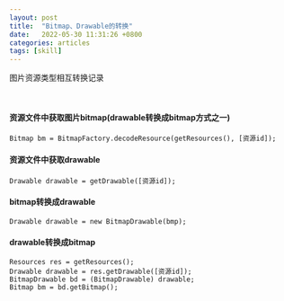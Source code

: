 ```yaml
---
layout: post
title:  "Bitmap、Drawable的转换"
date:   2022-05-30 11:31:26 +0800
categories: articles
tags: [skill]
---
```

图片资源类型相互转换记录


<br>

#### 资源文件中获取图片bitmap(drawable转换成bitmap方式之一)
```text
Bitmap bm = BitmapFactory.decodeResource(getResources(), [资源id]);
```

#### 资源文件中获取drawable
```text
Drawable drawable = getDrawable([资源id]);
```

####  bitmap转换成drawable
```text
Drawable drawable = new BitmapDrawable(bmp);
```

#### drawable转换成bitmap
```text
Resources res = getResources();
Drawable drawable = res.getDrawable([资源id]);
BitmapDrawable bd = (BitmapDrawable) drawable;
Bitmap bm = bd.getBitmap();
```